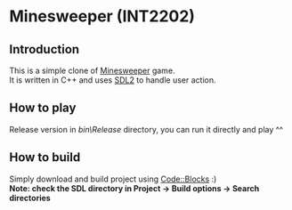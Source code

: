 # Minesweeper (INT2202)

## Introduction

This is a simple clone of [Minesweeper](https://en.wikipedia.org/wiki/Minesweeper_(video_game)) game.  
It is written in C++ and uses [SDL2](https://www.libsdl.org) to handle user action.

## How to play

Release version in *bin\Release* directory, you can run it directly and play ^^

## How to build

Simply download and build project using [Code::Blocks](http://www.codeblocks.org/) :)  
**Note: check the SDL directory in Project -> Build options -> Search directories**
